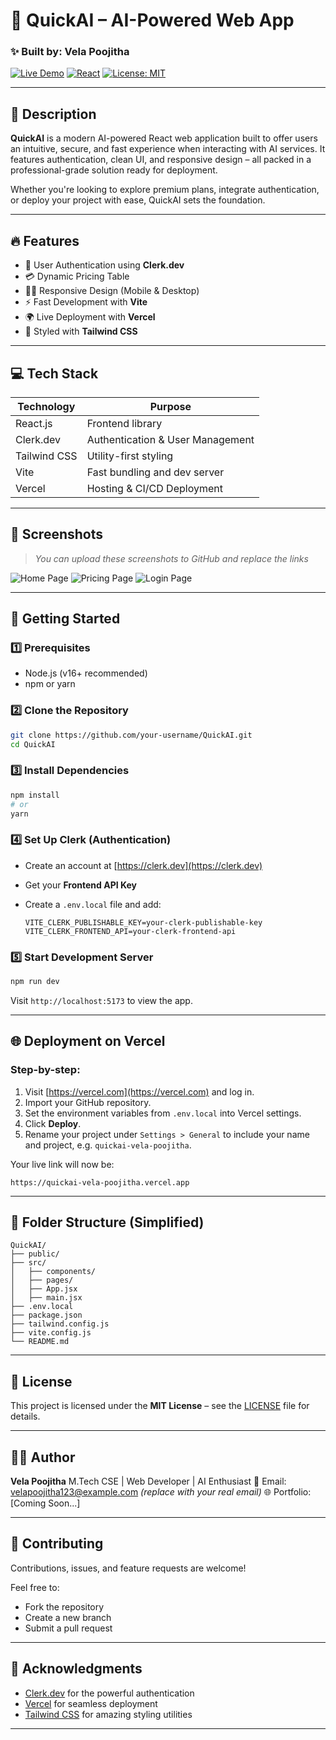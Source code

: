

# 🚀 QuickAI – AI-Powered Web App  
### ✨ Built by: Vela Poojitha

[![Live Demo](https://img.shields.io/badge/Live-Demo-green?style=for-the-badge)](https://quickai-vela-poojitha.vercel.app)
[![React](https://img.shields.io/badge/Built%20With-React-blue?style=for-the-badge&logo=react)](https://reactjs.org/)
[![License: MIT](https://img.shields.io/badge/license-MIT-blue.svg?style=for-the-badge)](LICENSE)

---

## 📌 Description

**QuickAI** is a modern AI-powered React web application built to offer users an intuitive, secure, and fast experience when interacting with AI services. It features authentication, clean UI, and responsive design – all packed in a professional-grade solution ready for deployment.

Whether you're looking to explore premium plans, integrate authentication, or deploy your project with ease, QuickAI sets the foundation.

---

## 🔥 Features

- 🔐 User Authentication using **Clerk.dev**
- 💳 Dynamic Pricing Table
- 🧑‍💻 Responsive Design (Mobile & Desktop)
- ⚡️ Fast Development with **Vite**
- 🌍 Live Deployment with **Vercel**
- 🎨 Styled with **Tailwind CSS**

---

## 💻 Tech Stack

| Technology       | Purpose                            |
|------------------|------------------------------------|
| React.js         | Frontend library                   |
| Clerk.dev        | Authentication & User Management   |
| Tailwind CSS     | Utility-first styling              |
| Vite             | Fast bundling and dev server       |
| Vercel           | Hosting & CI/CD Deployment         |

---

## 📸 Screenshots

> _You can upload these screenshots to GitHub and replace the links_

![Home Page](./screenshots/homepage.png)
![Pricing Page](./screenshots/pricing.png)
![Login Page](./screenshots/login.png)

---

## 🚀 Getting Started

### 1️⃣ Prerequisites
- Node.js (v16+ recommended)
- npm or yarn

### 2️⃣ Clone the Repository
```bash
git clone https://github.com/your-username/QuickAI.git
cd QuickAI
````

### 3️⃣ Install Dependencies

```bash
npm install
# or
yarn
```

### 4️⃣ Set Up Clerk (Authentication)

* Create an account at [https://clerk.dev](https://clerk.dev)
* Get your **Frontend API Key**
* Create a `.env.local` file and add:

  ```env
  VITE_CLERK_PUBLISHABLE_KEY=your-clerk-publishable-key
  VITE_CLERK_FRONTEND_API=your-clerk-frontend-api
  ```

### 5️⃣ Start Development Server

```bash
npm run dev
```

Visit `http://localhost:5173` to view the app.

---

## 🌐 Deployment on Vercel

### Step-by-step:

1. Visit [https://vercel.com](https://vercel.com) and log in.
2. Import your GitHub repository.
3. Set the environment variables from `.env.local` into Vercel settings.
4. Click **Deploy**.
5. Rename your project under `Settings > General` to include your name and project, e.g. `quickai-vela-poojitha`.

Your live link will now be:

```
https://quickai-vela-poojitha.vercel.app
```

---

## 📂 Folder Structure (Simplified)

```
QuickAI/
├── public/
├── src/
│   ├── components/
│   ├── pages/
│   ├── App.jsx
│   ├── main.jsx
├── .env.local
├── package.json
├── tailwind.config.js
├── vite.config.js
└── README.md
```

---

## 📃 License

This project is licensed under the **MIT License** – see the [LICENSE](./LICENSE) file for details.

---

## 🙋‍♀️ Author

**Vela Poojitha**
M.Tech CSE | Web Developer | AI Enthusiast
📧 Email: [velapoojitha123@example.com](mailto:velapoojitha123@example.com) *(replace with your real email)*
🌐 Portfolio: \[Coming Soon...]

---

## 🤝 Contributing

Contributions, issues, and feature requests are welcome!

Feel free to:

* Fork the repository
* Create a new branch
* Submit a pull request

---

## 📣 Acknowledgments

* [Clerk.dev](https://clerk.dev) for the powerful authentication
* [Vercel](https://vercel.com) for seamless deployment
* [Tailwind CSS](https://tailwindcss.com) for amazing styling utilities

---


